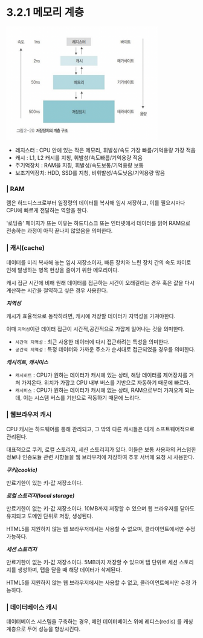 # 3.2.1 메모리 계층

<img src="../../assets/3.2.1/memory.png" width="400px" height="300px">

- 레지스터 : CPU 안에 있는 작은 메모리, 휘발성/속도 가장 빠름/기억용량 가장 적음
- 캐시 : L1, L2 캐시를 지칭, 휘발성/속도빠름/기억용량 적음
- 주기억장치 : RAM을 지칭, 휘발성/속도보통/기억용량 보통
- 보조기억장치: HDD, SSD를 지칭, 비휘발성/속도낮음/기억용량 많음

### | RAM

램은 하드디스크로부터 일정량의 데이터를 복사해 임시 저장하고, 이를 필요시마다 CPU에 빠르게 전달하는 역할을 한다.

'로딩중' 페이지가 뜨는 이유는 하드디스크 또는 인터넷에서 데이터를 읽어 RAM으로 전송하는 과정이 아직 끝나지 않았음을 의미한다.

### | 캐시(cache)

데이터를 미리 복사해 놓는 임시 저장소이자, 빠른 장치와 느린 장치 간의 속도 차이로 인해 발생하는 병목 현상을 줄이기 위한 메모리이다.

캐시 접근 시간에 비해 원래 데이터를 접근하는 시간이 오래걸리는 경우 혹은 값을 다시 계산하는 시간을 절약하고 싶은 경우 사용한다.

<b> _지역성_ </b>

캐시가 효율적으로 동작하려면, 캐시에 저장할 데이터가 지역성을 가져야한다.

이때 `지역성`이란 데이터 접근이 시간적,공간적으로 가깝게 일어나는 것을 의미한다.

- `시간적 지역성` : 최근 사용한 데이터에 다시 접근하려는 특성을 의미한다.
- `공간적 지역성` : 특정 데이터와 가까운 주소가 순서대로 접근되었을 경우를 의미한다.

<b> _캐시히트, 캐시미스_ </b>

- `캐시히트` : CPU가 원하는 데이터가 캐시에 있는 상태, 해당 데이터를 제어장치를 거쳐 가져온다. 위치가 가깝고 CPU 내부 버스를 기반으로 자동하기 때문에 빠르다.
- `캐시미스` : CPU가 원하는 데이터가 캐시에 없는 상태, RAM으로부터 가져오게 되는데, 이는 시스템 버스를 기반으로 작동하기 때문에 느리다.

### | 웹브라우저 캐시

CPU 캐시는 하드웨어를 통해 관리되고, 그 밖의 다른 캐시들은 대개 소프트웨어적으로 관리된다.

대표적으로 쿠키, 로컬 스토리지, 세션 스토리지가 있다. 이들은 보통 사용자의 커스텀한 정보나 인증모듈 관련 사항들을 웹 브라우저에 저장하여 추후 서버에 요청 시 사용한다.

<b> _쿠키(cookie)_ </b>

만료기한이 있는 키-값 저장소이다.

<b> _로컬 스토리지(local storage)_ </b>

만료기한이 없는 키-값 저장소이다. 10MB까지 저장할 수 있으며 웹 브라우저를 닫아도 유지되고 도메인 단위로 저장, 생성된다.

HTML5를 지원하지 않는 웹 브라우저에서는 사용할 수 없으며, 클라이언트에서만 수정 가능하다.

<b> _세션 스토리지_ </b>

만료기한이 없는 키-값 저장소이다. 5MB까지 저장할 수 있으며 탭 단위로 세션 스토리지를 생성하며, 탭을 닫을 때 해당 데이터가 삭제된다.

HTML5를 지원하지 않는 웹 브라우저에서는 사용할 수 없고, 클라이언트에서만 수정 가능하다.

### | 데이터베이스 캐시

데이터베이스 시스템을 구축하는 경우, 메인 데이터베이스 위에 레디스(redis) 를 캐싱 계층으로 두어 성능을 향상시킨다.
